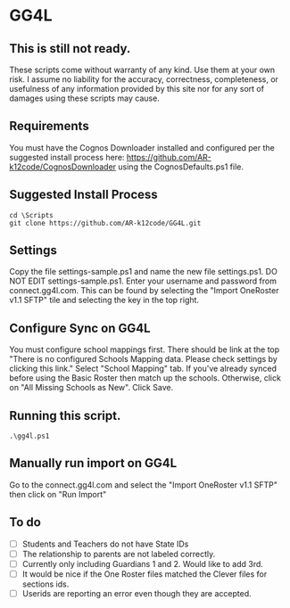 # GG4L

## This is still not ready.
These scripts come without warranty of any kind. Use them at your own risk. I assume no liability for the accuracy, correctness, completeness, or usefulness of any information provided by this site nor for any sort of damages using these scripts may cause.

## Requirements
You must have the Cognos Downloader installed and configured per the suggested install process here:
https://github.com/AR-k12code/CognosDownloader using the CognosDefaults.ps1 file.

## Suggested Install Process
````
cd \Scripts
git clone https://github.com/AR-k12code/GG4L.git
````

## Settings
Copy the file settings-sample.ps1 and name the new file settings.ps1. DO NOT EDIT settings-sample.ps1. Enter your username and password from connect.gg4l.com.  This can be found by selecting the "Import OneRoster v1.1 SFTP" tile and selecting the key in the top right.

## Configure Sync on GG4L
You must configure school mappings first. There should be link at the top "There is no configured Schools Mapping data. Please check settings by clicking this link."
Select "School Mapping" tab.  If you've already synced before using the Basic Roster then match up the schools. Otherwise, click on "All Missing Schools as New". Click Save.

## Running this script.
````
.\gg4l.ps1
````

## Manually run import on GG4L
Go to the connect.gg4l.com and select the "Import OneRoster v1.1 SFTP" then click on "Run Import"

## To do
- [ ] Students and Teachers do not have State IDs
- [ ] The relationship to parents are not labeled correctly.
- [ ] Currently only including Guardians 1 and 2. Would like to add 3rd.
- [ ] It would be nice if the One Roster files matched the Clever files for sections ids.
- [ ] Userids are reporting an error even though they are accepted.